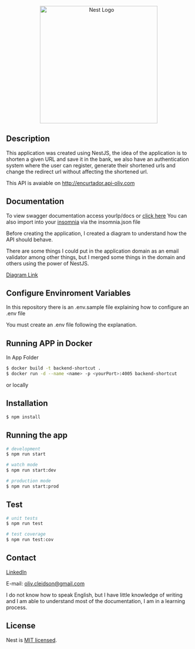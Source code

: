<p align="center">
  <a href="http://nestjs.com/" target="blank"><img src="https://nestjs.com/img/logo_text.svg" width="320" alt="Nest Logo" /></a>
</p>

## Description

This application was created using NestJS, the idea of the application is to shorten a given URL and save it in the bank, we also have an authentication system where the user can register, generate their shortened urls and change the redirect url without affecting the shortened url.

This API is avaiable on http://encurtador.api-oliv.com

## Documentation
To view swagger documentation access yourIp/docs or [click here](http://encurtador.api-oliv.com/docs)
You can also import into your [insomnia](https://insomnia.rest/) via the insomnia.json file

Before creating the application, I created a diagram to understand how the API should behave.

There are some things I could put in the application domain as an email validator among other things, but I merged some things in the domain and others using the power of NestJS.

[Diagram Link](https://whimsical.com/backend-encurtador-VHeLSDJAxnHe9RAQgsU4JA)



## Configure Envinroment Variables
In this repository there is an .env.sample file explaining how to configure an .env file

You must create an .env file following the explanation.

## Running APP in Docker
In App Folder
```bash
$ docker build -t backend-shortcut .
$ docker run -d --name <name> -p <yourPort>:4005 backend-shortcut
```

or locally

## Installation

```bash
$ npm install
```

## Running the app

```bash
# development
$ npm run start

# watch mode
$ npm run start:dev

# production mode
$ npm run start:prod
```

## Test

```bash
# unit tests
$ npm run test

# test coverage
$ npm run test:cov
```

## Contact
[LinkedIn](https://www.linkedin.com/in/cleidson-oliveira-10a053168/)

E-mail: oliv.cleidson@gmail.com

I do not know how to speak English, but I have little knowledge of writing and I am able to understand most of the documentation, I am in a learning process.

## License

Nest is [MIT licensed](LICENSE).

